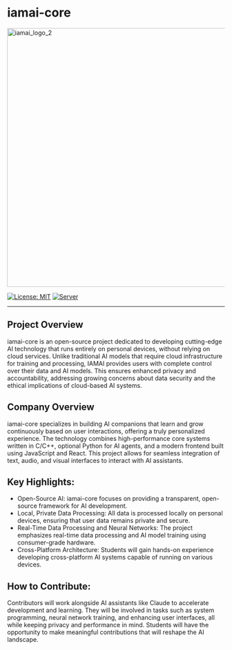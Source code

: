 # iamai-core
<img width="600" alt="iamai_logo_2" src="https://github.com/user-attachments/assets/302c31f7-25ca-4c5a-b2c9-3a2137a894b1" />

[![License: MIT](https://img.shields.io/badge/license-MIT-blue.svg)](https://opensource.org/licenses/MIT)
[![Server](https://github.com/ggerganov/llama.cpp/actions/workflows/server.yml/badge.svg)](https://github.com/ggerganov/llama.cpp/actions/workflows/server.yml)

----

## Project Overview

iamai-core is an open-source project dedicated to developing cutting-edge AI technology that runs entirely on personal devices, without relying on cloud services. Unlike traditional AI models that require cloud infrastructure for training and processing, IAMAI provides users with complete control over their data and AI models. This ensures enhanced privacy and accountability, addressing growing concerns about data security and the ethical implications of cloud-based AI systems.

## Company Overview

iamai-core specializes in building AI companions that learn and grow continuously based on user interactions, offering a truly personalized experience. The technology combines high-performance core systems written in C/C++, optional Python for AI agents, and a modern frontend built using JavaScript and React. This project allows for seamless integration of text, audio, and visual interfaces to interact with AI assistants.

## Key Highlights:
- Open-Source AI: iamai-core focuses on providing a transparent, open-source framework for AI development.
- Local, Private Data Processing: All data is processed locally on personal devices, ensuring that user data remains private and secure.
- Real-Time Data Processing and Neural Networks: The project emphasizes real-time data processing and AI model training using consumer-grade hardware.
- Cross-Platform Architecture: Students will gain hands-on experience developing cross-platform AI systems capable of running on various devices.

## How to Contribute:
Contributors will work alongside AI assistants like Claude to accelerate development and learning. They will be involved in tasks such as system programming, neural network training, and enhancing user interfaces, all while keeping privacy and performance in mind. Students will have the opportunity to make meaningful contributions that will reshape the AI landscape.
